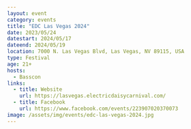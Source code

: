 ```yaml
---
layout: event
category: events
title: "EDC Las Vegas 2024"
date: 2023/05/24
datestart: 2024/05/17
dateend: 2024/05/19
location: 7000 N. Las Vegas Blvd, Las Vegas, NV 89115, USA
type: Festival
age: 21+
hosts:
  - Basscon
links:
  - title: Website
    url: https://lasvegas.electricdaisycarnival.com/
  - title: Facebook
    url: https://www.facebook.com/events/223907020370073
image: /assets/img/events/edc-las-vegas-2024.jpg
---
```

